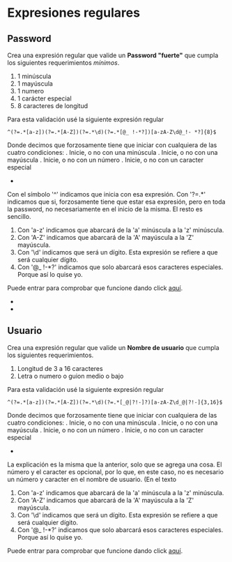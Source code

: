 # Expresiones regulares

## Password
Crea una expresión regular que valide un **Password "fuerte"** que cumpla los siguientes requerimientos *mínimos*.
1. 1 minúscula
2. 1 mayúscula
3. 1 numero
4. 1 carácter especial
5. 8 caracteres de longitud

Para esta validación usé la siguiente expresión regular
~~~
^(?=.*[a-z])(?=.*[A-Z])(?=.*\d)(?=.*[@_ !-*?])[a-zA-Z\d@_!- *?]{8}$
~~~
Donde decimos que forzosamente tiene que iniciar con cualquiera de las cuatro condiciones:
. Inicie, o no con una minúscula
. Inicie, o no con una mayúscula
. Inicie, o no con un número
. Inicie, o no con un caracter especial

-

Con el símbolo '^' indicamos que inicia con esa expresión.
Con '?=.*' indicamos que si, forzosamente tiene que estar esa expresión, pero en toda la password, no necesariamente en el inicio de la misma.
El resto es sencillo.
1. Con 'a-z' indicamos que abarcará de la 'a' minúscula a la 'z' minúscula.
2. Con 'A-Z' indicamos que abarcará de la 'A' mayúscula a la 'Z' mayúscula.
3. Con '\d' indicamos que será un dígito. Esta expresión se refiere a que será cualquier dígito.
4. Con '@_ !-*?' indicamos que solo abarcará esos caracteres especiales. Porque así lo quise yo.

Puede entrar para comprobar que funcione dando click [aquí](https://regex101.com/r/jTs10z/).

-
-

## Usuario
Crea una expresión regular que valide un **Nombre de usuario** que cumpla los siguientes requerimientos.
1. Longitud de 3 a 16 caracteres
2. Letra o numero o guion medio o bajo

Para esta validación usé la siguiente expresión regular
~~~
^(?=.*[a-z])(?=.*[A-Z])(?=.*\d)(?=.*[_@|?!-]?)[a-zA-Z\d_@|?!-]{3,16}$
~~~
Donde decimos que forzosamente tiene que iniciar con cualquiera de las cuatro condiciones:
. Inicie, o no con una minúscula
. Inicie, o no con una mayúscula
. Inicie, o no con un número
. Inicie, o no con un caracter especial

-

La explicación es la misma que la anterior, solo que se agrega una cosa. El número y el caracter es opcional, por lo que, en este caso, no es necesario un número y caracter en el nombre de usuario.
(En el texto
1. Con 'a-z' indicamos que abarcará de la 'a' minúscula a la 'z' minúscula.
2. Con 'A-Z' indicamos que abarcará de la 'A' mayúscula a la 'Z' mayúscula.
3. Con '\d' indicamos que será un dígito. Esta expresión se refiere a que será cualquier dígito.
4. Con '@_ !-*?' indicamos que solo abarcará esos caracteres especiales. Porque así lo quise yo.

Puede entrar para comprobar que funcione dando click [aquí](https://regex101.com/r/XIVG5V/2).
